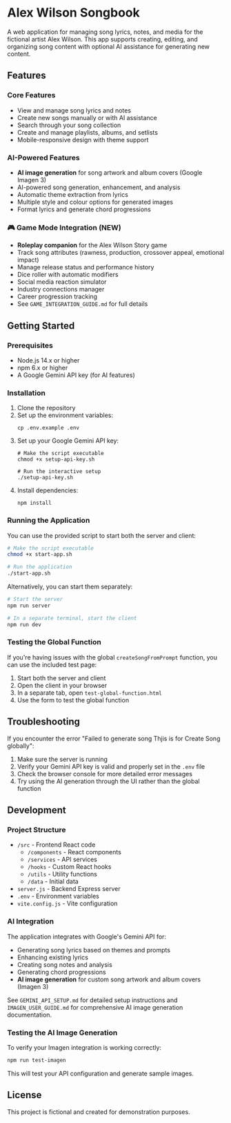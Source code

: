 # Alex Wilson Songbook

A web application for managing song lyrics, notes, and media for the fictional artist Alex Wilson. This app supports creating, editing, and organizing song content with optional AI assistance for generating new content.

## Features

### Core Features
- View and manage song lyrics and notes
- Create new songs manually or with AI assistance
- Search through your song collection
- Create and manage playlists, albums, and setlists
- Mobile-responsive design with theme support

### AI-Powered Features
- **AI image generation** for song artwork and album covers (Google Imagen 3)
- AI-powered song generation, enhancement, and analysis
- Automatic theme extraction from lyrics
- Multiple style and colour options for generated images
- Format lyrics and generate chord progressions

### 🎮 Game Mode Integration (NEW)
- **Roleplay companion** for the Alex Wilson Story game
- Track song attributes (rawness, production, crossover appeal, emotional impact)
- Manage release status and performance history
- Dice roller with automatic modifiers
- Social media reaction simulator
- Industry connections manager
- Career progression tracking
- See `GAME_INTEGRATION_GUIDE.md` for full details

## Getting Started

### Prerequisites

- Node.js 14.x or higher
- npm 6.x or higher
- A Google Gemini API key (for AI features)

### Installation

1. Clone the repository
2. Set up the environment variables:
   ```
   cp .env.example .env
   ```
3. Set up your Google Gemini API key:
   ```
   # Make the script executable
   chmod +x setup-api-key.sh
   
   # Run the interactive setup
   ./setup-api-key.sh
   ```
4. Install dependencies:
   ```
   npm install
   ```

### Running the Application

You can use the provided script to start both the server and client:

```bash
# Make the script executable
chmod +x start-app.sh

# Run the application
./start-app.sh
```

Alternatively, you can start them separately:

```bash
# Start the server
npm run server

# In a separate terminal, start the client
npm run dev
```

### Testing the Global Function

If you're having issues with the global `createSongFromPrompt` function, you can use the included test page:

1. Start both the server and client
2. Open the client in your browser
3. In a separate tab, open `test-global-function.html`
4. Use the form to test the global function

## Troubleshooting

If you encounter the error "Failed to generate song Thjis is for Create Song globally":

1. Make sure the server is running
2. Verify your Gemini API key is valid and properly set in the `.env` file
3. Check the browser console for more detailed error messages
4. Try using the AI generation through the UI rather than the global function

## Development

### Project Structure

- `/src` - Frontend React code
  - `/components` - React components
  - `/services` - API services
  - `/hooks` - Custom React hooks
  - `/utils` - Utility functions
  - `/data` - Initial data
- `server.js` - Backend Express server
- `.env` - Environment variables
- `vite.config.js` - Vite configuration

### AI Integration

The application integrates with Google's Gemini API for:

- Generating song lyrics based on themes and prompts
- Enhancing existing lyrics
- Creating song notes and analysis
- Generating chord progressions
- **AI image generation** for custom song artwork and album covers (Imagen 3)

See `GEMINI_API_SETUP.md` for detailed setup instructions and `IMAGEN_USER_GUIDE.md` for comprehensive AI image generation documentation.

### Testing the AI Image Generation

To verify your Imagen integration is working correctly:

```bash
npm run test-imagen
```

This will test your API configuration and generate sample images.

## License

This project is fictional and created for demonstration purposes.
